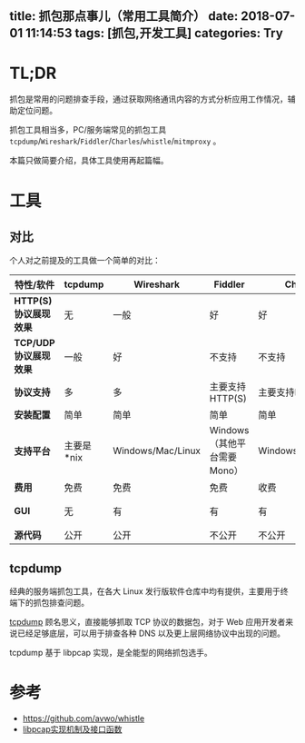 title: 抓包那点事儿（常用工具简介）
date: 2018-07-01 11:14:53
tags: [抓包,开发工具]
categories: Try
---

# TL;DR

抓包是常用的问题排查手段，通过获取网络通讯内容的方式分析应用工作情况，辅助定位问题。

抓包工具相当多，PC/服务端常见的抓包工具 `tcpdump`/`Wireshark`/`Fiddler`/`Charles`/`whistle`/`mitmproxy` 。

本篇只做简要介绍，具体工具使用再起篇幅。

<!-- packet-capture-i -->
<!-- more -->

# 工具

## 对比

个人对之前提及的工具做一个简单的对比：

| 特性/软件 | tcpdump | Wireshark | Fiddler | Charles | whistle | mitmproxy |
| --- | --- | --- | --- | --- | --- | --- |
| **HTTP(S)协议展现效果** | 无 | 一般 | 好 | 好 | 好 | 好 |
| **TCP/UDP协议展现效果** | 一般 | 好 | 不支持 | 不支持 | 不支持 | 不支持 |
| **协议支持** | 多 | 多 | 主要支持HTTP(S) | 主要支持HTTP(S) | 主要支持HTTP(S) | 主要支持HTTP(S) |
| **安装配置** | 简单 | 简单 | 简单 | 简单 | 一般 | 一般 |
| **支持平台** | 主要是*nix | Windows/Mac/Linux | Windows（其他平台需要Mono） | Windows/Mac/Linux | 基于node.js | 基于Python |
| **费用** | 免费 | 免费 | 免费 | 收费 | 免费 | 免费 |
| **GUI** | 无 | 有 | 有 | 有 | 有（基于浏览器） | 有（基于浏览器） |
| **源代码** | 公开 | 公开 | 不公开 | 不公开 | 公开 | 公开 |

## tcpdump

经典的服务端抓包工具，在各大 Linux 发行版软件仓库中均有提供，主要用于终端下的抓包排查问题。

[tcpdump](https://www.tcpdump.org/manpages/tcpdump.1.html) 顾名思义，直接能够抓取 TCP 协议的数据包，对于 Web 应用开发者来说已经足够底层，可以用于排查各种 DNS 以及更上层网络协议中出现的问题。

tcpdump 基于 libpcap 实现，是全能型的网络抓包选手。

# 参考

+ https://github.com/avwo/whistle
+ [libpcap实现机制及接口函数](https://www.jianshu.com/p/ed6db49a3428)





